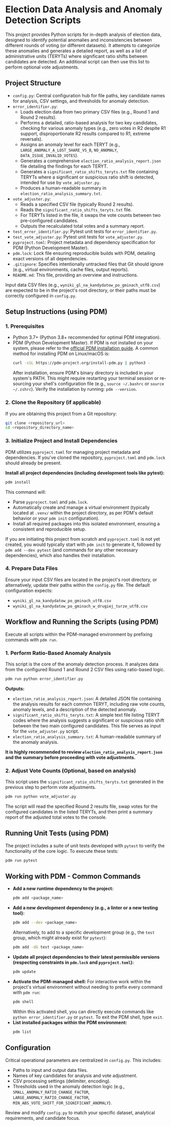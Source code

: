 # Election Data Analysis and Anomaly Detection Scripts

This project provides Python scripts for in-depth analysis of election data, designed to identify potential anomalies and inconsistencies between different rounds of voting (or different datasets). It attempts to categorize these anomalies and generates a detailed report, as well as a list of administrative units (TERYTs) where significant ratio shifts between candidates are detected. An additional script can then use this list to perform optional vote adjustments.

## Project Structure

- `config.py`: Central configuration hub for file paths, key candidate names for analysis, CSV settings, and thresholds for anomaly detection.
- `error_identifier.py`:
    - Loads election data from two primary CSV files (e.g., Round 1 and Round 2 results).
    - Performs a detailed, ratio-based analysis for two key candidates, checking for various anomaly types (e.g., zero votes in R2 despite R1 support, disproportionate R2 results compared to R1, extreme reversals).
    - Assigns an anomaly level for each TERYT (e.g., `LARGE_ANOMALY_A_LOST_SHARE_VS_B`, `NO_ANOMALY`, `DATA_ISSUE_INVALID_VOTES`).
    - Generates a comprehensive `election_ratio_analysis_report.json` file detailing the findings for each TERYT.
    - Generates a `significant_ratio_shifts_teryts.txt` file containing TERYTs where a significant or suspicious ratio shift is detected, intended for use by `vote_adjuster.py`.
    - Produces a human-readable summary in `election_ratio_analysis_summary.txt`.
- `vote_adjuster.py`:
    - Reads a specified CSV file (typically Round 2 results).
    - Reads the `significant_ratio_shifts_teryts.txt` file.
    - For TERYTs listed in the file, it swaps the vote counts between two pre-configured candidates.
    - Outputs the recalculated total votes and a summary report.
- `test_error_identifier.py`: Pytest unit tests for `error_identifier.py`.
- `test_vote_adjuster.py`: Pytest unit tests for `vote_adjuster.py`.
- `pyproject.toml`: Project metadata and dependency specification for PDM (Python Development Master).
- `pdm.lock`: Lock file ensuring reproducible builds with PDM, detailing exact versions of all dependencies.
- `.gitignore`: Specifies intentionally untracked files that Git should ignore (e.g., virtual environments, cache files, output reports).
- `README.md`: This file, providing an overview and instructions.

Input data CSV files (e.g., `wyniki_gl_na_kandydatow_po_gminach_utf8.csv`) are expected to be in the project's root directory, or their paths must be correctly configured in `config.py`.

## Setup Instructions (using PDM)

### 1. Prerequisites

- Python 3.7+ (Python 3.8+ recommended for optimal PDM integration).
- PDM (Python Development Master). If PDM is not installed on your system, please refer to the [official PDM installation guide](https://pdm-project.org/latest/usage/installation/).
  A common method for installing PDM on Linux/macOS is:
  ```bash
  curl -sSL https://pdm-project.org/install-pdm.py | python3 -
  ```
  After installation, ensure PDM's binary directory is included in your system's PATH. This might require restarting your terminal session or re-sourcing your shell's configuration file (e.g., `source ~/.bashrc` or `source ~/.zshrc`).
  Verify the installation by running: `pdm --version`.

### 2. Clone the Repository (if applicable)

If you are obtaining this project from a Git repository:
```bash
git clone <repository_url>
cd <repository_directory_name>
```

### 3. Initialize Project and Install Dependencies

PDM utilizes `pyproject.toml` for managing project metadata and dependencies. If you've cloned the repository, `pyproject.toml` and `pdm.lock` should already be present.

**Install all project dependencies (including development tools like pytest):**
```bash
pdm install
```
This command will:
- Parse `pyproject.toml` and `pdm.lock`.
- Automatically create and manage a virtual environment (typically located at `.venv/` within the project directory, as per PDM's default behavior or your `pdm init` configuration).
- Install all required packages into this isolated environment, ensuring a consistent and reproducible setup.

If you are initiating this project from scratch and `pyproject.toml` is not yet created, you would typically start with `pdm init` to generate it, followed by `pdm add --dev pytest` (and commands for any other necessary dependencies), which also handles their installation.

### 4. Prepare Data Files

Ensure your input CSV files are located in the project's root directory, or alternatively, update their paths within the `config.py` file. The default configuration expects:
- `wyniki_gl_na_kandydatow_po_gminach_utf8.csv`
- `wyniki_gl_na_kandydatow_po_gminach_w_drugiej_turze_utf8.csv`

## Workflow and Running the Scripts (using PDM)

Execute all scripts within the PDM-managed environment by prefixing commands with `pdm run`.

### 1. Perform Ratio-Based Anomaly Analysis

This script is the core of the anomaly detection process. It analyzes data from the configured Round 1 and Round 2 CSV files using ratio-based logic.
```bash
pdm run python error_identifier.py
```
**Outputs:**
- `election_ratio_analysis_report.json`: A detailed JSON file containing the analysis results for each common TERYT, including raw vote counts, anomaly levels, and a description of the detected anomaly.
- `significant_ratio_shifts_teryts.txt`: A simple text file listing TERYT codes where the analysis suggests a significant or suspicious ratio shift between the two main configured candidates. This file serves as input for the `vote_adjuster.py` script.
- `election_ratio_analysis_summary.txt`: A human-readable summary of the anomaly analysis.

**It is highly recommended to review `election_ratio_analysis_report.json` and the summary before proceeding with vote adjustments.**

### 2. Adjust Vote Counts (Optional, based on analysis)

This script uses the `significant_ratio_shifts_teryts.txt` generated in the previous step to perform vote adjustments.
```bash
pdm run python vote_adjuster.py
```
The script will read the specified Round 2 results file, swap votes for the configured candidates in the listed TERYTs, and then print a summary report of the adjusted total votes to the console.

## Running Unit Tests (using PDM)

The project includes a suite of unit tests developed with `pytest` to verify the functionality of the core logic. To execute these tests:
```bash
pdm run pytest
```

## Working with PDM - Common Commands

- **Add a new runtime dependency to the project:**
  ```bash
  pdm add <package_name>
  ```
- **Add a new development dependency (e.g., a linter or a new testing tool):**
  ```bash
  pdm add --dev <package_name>
  ```
  Alternatively, to add to a specific development group (e.g., the `test` group, which might already exist for `pytest`):
  ```bash
  pdm add -dG test <package_name>
  ```
- **Update all project dependencies to their latest permissible versions (respecting constraints in `pdm.lock` and `pyproject.toml`):**
  ```bash
  pdm update
  ```
- **Activate the PDM-managed shell:**
  For interactive work within the project's virtual environment without needing to prefix every command with `pdm run`:
  ```bash
  pdm shell
  ```
  Within this activated shell, you can directly execute commands like `python error_identifier.py` or `pytest`.
  To exit the PDM shell, type `exit`.
- **List installed packages within the PDM environment:**
  ```bash
  pdm list
  ```

## Configuration

Critical operational parameters are centralized in `config.py`. This includes:
- Paths to input and output data files.
- Names of key candidates for analysis and vote adjustment.
- CSV processing settings (delimiter, encoding).
- Thresholds used in the anomaly detection logic (e.g., `SMALL_ANOMALY_RATIO_CHANGE_FACTOR`, `LARGE_ANOMALY_RATIO_CHANGE_FACTOR`, `MIN_ABS_VOTE_SHIFT_FOR_SIGNIFICANT_ANOMALY`).

Review and modify `config.py` to match your specific dataset, analytical requirements, and candidate focus.